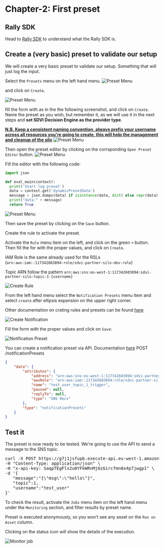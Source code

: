 # Chapter-2: First preset

## Rally SDK
Head to [Rally SDK](https://sdvi.my.site.com/support/s/article/Rally-Python-SDK-Why-Do-I-Need-This-And-How-To-Use-It) to understand what the Rally SDK is.

## Create a (very basic) preset to validate our setup
We will create a very basic preset to validate our setup. Something that will just log the input.

Select the `Presets` menu on the left hand menu.
![Preset Menu](images/preset_menu.png)

and click on `Create`.

![Preset Menu](images/new_preset.png)

fill the form with as in the the following screenshot, and click on `Create`.
Name the preset as you wish, but remember it, as we will use it in the next steps and **set SDVI Decision Engine as the provider type**.

<span style="text-decoration:underline">**N.B. Keep a consistent naming convention, always prefix your username across all resources you're going to create, this will help the management and cleanup of the silo**</span>
![Preset Menu](images/create_preset.png)

Then open the preset editor by clicking on the corrsponding `Open Preset Editor` button.
![Preset Menu](images/edit_preset.png)

Fill the editor with the following code:
```python
import json

def eval_main(context):
  print('Start log preset')
  data = context.get('dynamicPresetData')
  message = json.dumps(data) if isinstance(data, dict) else repr(data)
  print("data:" + message)  
  return True
```

![Preset Menu](images/log_preset.png)

Then save the preset by clicking on the `Save` button.

Create the rule to activate the preset.

Activate the `Rule` menu item on the left, and click on the green `+` button.
Then fill the for with the proper values, and click on `Create`.

IAM Role is the same already used for the RSLs (`arn:aws:iam::117342603894:role/sdvi-partner-silo-dev-role`)

Topic ARN follow the pattern `arn:aws:sns:eu-west-1:117342603894:sdvi-partner-silo-topic-1-{username}`

![Create Rule](images/log_preset_rule.png)

From the left hand menu select the `Notification Presets` menu item and select `create` after ellipsis expansion on the upper right corner.

Other documentation on crating rules and presets can be found [here](https://sdvi.my.site.com/support/s/article/Introduction-to-Rules-and-Presets)

![Create Notification](images/create_notification.png)

Fill the form with the proper values and click on `Save`:

![Notification Preset](images/notification_preset.png)

You can create a notification preset via API. Documentation [here](https://partner.sdvi.com/apidocs/index.html#resource-reference-notification-presets-post-notificationpresets)
POST /notificationPresets
```json
{
    "data": {
        "attributes": {
            "address": "arn:aws:sns:eu-west-1:117342603894:sdvi-partner-silo-topic-1-test_user",
            "awsRole": "arn:aws:iam::117342603894:role/sdvi-partner-silo-dev-role",
            "name": "test_user_topic_1_trigger",
            "paused": null,
            "replyTo": null,
            "type": "SNS Recv"
        },
        "type": "notificationPresets"
    }
}
```


## Test it
The preset is now ready to be tested.
We're going to use the API to send a message to the SNS topic.

<pre>
curl -X POST https://g7j1jsfupb.execute-api.eu-west-1.amazonaws.com/master/sns-proxy \
-H "Content-Type: application/json" \
-H "x-api-key: SaqpTEgFlx2u0YFkWRnMj6zGircfmn0x4p7jwgp1" \
-d '{
   "message":"{\"msg\":\"hello\"}",
   "topic":1,
   "username":"test_user"
}'</pre>

To check the result, activate the `Jobs` menu item on the left hand menu under the `Monitoring` section, and filter results by preset name.

Preset is executed anonymously, so you won't see any asset on the `Run on Asset` column.

Clicking on the status icon will show the details of the execution.

![Monitor job](images/monitor_job.png)